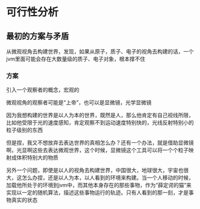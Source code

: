 # 可行性分析

## 最初的方案与矛盾

从微观视角去构建世界，发现，如果从原子，质子、电子的视角去构建的话，一个jvm里面可能会存在大数量级的质子、电子对象，根本撑不住

### 方案

引入一个观察者的概念，宏观的

微观视角的观察者可能是“上帝”，也可以是显微镜，光学显微镜

因为我想构建的世界是以人为本的世界，既然是人，那么他肯定有自己视线所限，比如他受限于光的速度感知，肯定观察不到运动速度特别快的，光线反射特别小的粒子级别的东西

但是捏，我又不想放弃去表达世界的真相怎么办？还有一个办法，就是借助显微镜啊，光显啊这些去表达微观世界，这个时候，显微镜这个工具可以将一个个粒子映射成体积特别大的物质

另外一个问题，即使是以人的视角去构建世界，中国很大，地球很大，宇宙也很大，这怎么办捏，还是以人为本，以人看到的环境来构建。当一个人移动的时候，加载他所处于的环境到jvm中，而其他本身存在的那些事物，作为“薛定谔的猫”来实现以一定的随机算法，描述这些事物运行的轨迹。只有人看到的那一刻，才是事物真实的状态